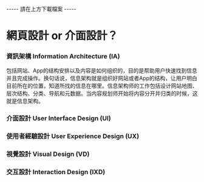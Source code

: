 ----- 請在上方下載檔案 -----
# 網⾴設計 or 介⾯設計？
### 資訊架構 Information Architecture (IA)
包括网站、App的结构安排以及内容是如何组织的，目的是帮助用户快速找到信息并且完成操作。换句话说，信息架构就是组织好网站或者App的结构，让用户明白目前所在的位置，知道所找的信息在哪里。信息架构师的工作包括设计网站地图、层次结构、分类、导航和元数据。当内容规划师开始将内容分开并归类的时候，这就是信息架构。
### 介面設計 User Interface Design (UI)

### 使用者經驗設計 User Experience Design (UX)

### 視覺設計 Visual  Design (VD)

### 交互設計 Interaction Design (IXD)
